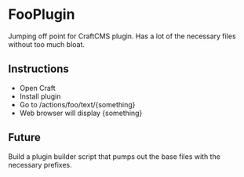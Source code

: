 FooPlugin
=========

Jumping off point for CraftCMS plugin. Has a lot of the necessary files without too much bloat.

Instructions
------------

- Open Craft
- Install plugin
- Go to /actions/foo/text/{something}
- Web browser will display {something}

Future
------------

Build a plugin builder script that pumps out the base files with the necessary prefixes.
